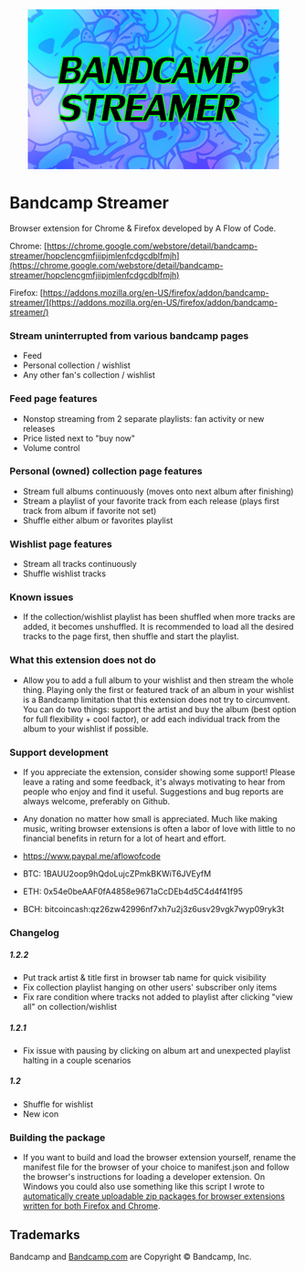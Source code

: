 <div align="center">
<img src='bandcamp-streamer.jpg?raw=true' alt='promo image'>
</div>

# Bandcamp Streamer
Browser extension for Chrome & Firefox developed by A Flow of Code.

Chrome: [https://chrome.google.com/webstore/detail/bandcamp-streamer/hopclencgmfjiipjmlenfcdgcdblfmjh](https://chrome.google.com/webstore/detail/bandcamp-streamer/hopclencgmfjiipjmlenfcdgcdblfmjh)

Firefox: [https://addons.mozilla.org/en-US/firefox/addon/bandcamp-streamer/](https://addons.mozilla.org/en-US/firefox/addon/bandcamp-streamer/)

### Stream uninterrupted from various bandcamp pages
  * Feed
  * Personal collection / wishlist
  * Any other fan's collection / wishlist
      
### Feed page features 
  * Nonstop streaming from 2 separate playlists: fan activity or new releases
  * Price listed next to "buy now"
  * Volume control
  
### Personal (owned) collection page features
  * Stream full albums continuously (moves onto next album after finishing) 
  * Stream a playlist of your favorite track from each release (plays first track from album if favorite not set)
  * Shuffle either album or favorites playlist 

### Wishlist page features
  * Stream all tracks continuously
  * Shuffle wishlist tracks

### Known issues
  * If the collection/wishlist playlist has been shuffled when more tracks are added, it becomes unshuffled. It is recommended to load all the desired tracks to the page first, then shuffle and start the playlist.

### What this extension does not do
  * Allow you to add a full album to your wishlist and then stream the whole thing. Playing only the first or featured track of an album in your wishlist is a Bandcamp limitation that this extension does not try to circumvent. You can do two things: support the artist and buy the album (best option for full flexibility + cool factor), or add each individual track from the album to your wishlist if possible. 

### Support development
  * If you appreciate the extension, consider showing some support! Please leave a rating and some feedback, it's always motivating to hear from people who enjoy and find it useful. Suggestions and bug reports are always welcome, preferably on Github.

  * Any donation no matter how small is appreciated. Much like making music, writing browser extensions is often a labor of love with little to no financial benefits in return for a lot of heart and effort.

  * https://www.paypal.me/aflowofcode
  * BTC: 1BAUU2oop9hQdoLujcZPmkBKWiT6JVEyfM
  * ETH: 0x54e0beAAF0fA4858e9671aCcDEb4d5C4d4f41f95
  * BCH: bitcoincash:qz26zw42996nf7xh7u2j3z6usv29vgk7wyp09ryk3t

### Changelog

##### 1.2.2
  * Put track artist & title first in browser tab name for quick visibility
  * Fix collection playlist hanging on other users' subscriber only items
  * Fix rare condition where tracks not added to playlist after clicking "view all" on collection/wishlist

##### 1.2.1
  * Fix issue with pausing by clicking on album art and unexpected playlist halting in a couple scenarios

##### 1.2  
  * Shuffle for wishlist
  * New icon

### Building the package
 * If you want to build and load the browser extension yourself, rename the manifest file for the browser of your choice to manifest.json and follow the browser's instructions for loading a developer extension. On Windows you could also use something like this script I wrote to [automatically create uploadable zip packages for browser extensions written for both Firefox and Chrome](https://gist.github.com/AFlowOfCode/6704a5d56f58a016c8f3205f2c18e4e8).

## Trademarks

Bandcamp and [Bandcamp.com](http://www.bandcamp.com) are Copyright © Bandcamp, Inc.